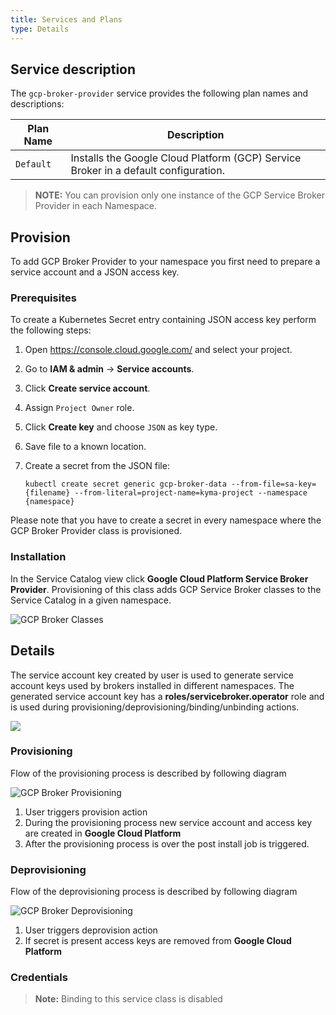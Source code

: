 ```yaml
---
title: Services and Plans
type: Details
---
```


## Service description

The `gcp-broker-provider` service provides the following plan names and descriptions:

| Plan Name | Description |
|-----------|-------------|
| `Default` | Installs the Google Cloud Platform (GCP) Service Broker in a default configuration. |

>**NOTE:** You can provision only one instance of the GCP Service Broker Provider in each Namespace.

## Provision

To add GCP Broker Provider to your namespace you first need to prepare a service account and a 
JSON access key. 

### Prerequisites

To create a Kubernetes Secret entry containing JSON access key perform the following steps:
1. Open https://console.cloud.google.com/ and select your project.
2. Go to **IAM & admin** -> **Service accounts**.
3. Click **Create service account**.
4. Assign `Project Owner` role.
5. Click **Create key** and choose `JSON` as key type.
6. Save file to a known location.
7. Create a secret from the JSON file:

   ```kubectl create secret generic gcp-broker-data --from-file=sa-key={filename} --from-literal=project-name=kyma-project --namespace {namespace}```

Please note that you have to create a secret in every namespace where the GCP Broker Provider class is provisioned.

### Installation

In the Service Catalog view click **Google Cloud Platform Service Broker Provider**.
Provisioning of this class adds GCP Service Broker classes to the Service Catalog in a given namespace.

![GCP Broker Classes](assets/gcp-broker-classes.png)


## Details

The service account key created by user is used to 
generate service account keys used by brokers installed in different namespaces.
The generated service account key has a **roles/servicebroker.operator** role and is 
used during provisioning/deprovisioning/binding/unbinding actions.

![](assets/gcp-broker-key-management.svg)

### Provisioning

Flow of the provisioning process is described by following diagram

![GCP Broker Provisioning](assets/gcp-broker-provisioning.svg)

1. User triggers provision action
2. During the provisioning process new service account and access key are created in **Google Cloud Platform**
3. After the provisioning process is over the post install job is triggered.

### Deprovisioning

Flow of the deprovisioning process is described by following diagram


![GCP Broker Deprovisioning](assets/gcp-broker-deprovisioning.svg)

1. User triggers deprovision action
2. If secret is present access keys are removed from **Google Cloud Platform**

### Credentials

>**Note:** Binding to this service class is disabled

